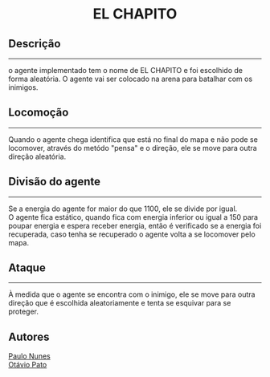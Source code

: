 # <center>EL CHAPITO</center> #

## Descrição
---------------------------------------------------------------------------------------------

  o agente implementado tem o nome de EL CHAPITO e foi escolhido de forma aleatória. O agente vai ser colocado na arena para batalhar com os inimigos. 
  

## Locomoção 
-----------------------------------------------------------------------------------------------
Quando o agente chega identifica que está no final do mapa e não pode se locomover, através do metódo "pensa" e o direção, ele se move para outra direção aleatória.  

## Divisão do agente
-----------------------------------------------------------------------------------------------
Se a energia do agente for maior do que 1100, ele se divide por igual.<br>O agente fica estático, quando fica com energia inferior ou igual a 150 para poupar energia e espera receber energia, então é verificado se a energia foi recuperada, caso tenha se recuperado o agente volta a se locomover pelo mapa.

## Ataque
-----------------------------------------
À medida que o agente se encontra com o inimigo, ele se move para outra direção que é escolhida aleatoriamente e tenta se esquivar para se proteger. 

## Autores ##

[Paulo Nunes](https://github.com/Paulocc)<br>
[Otávio Pato](https://github.com/otaviopato)
